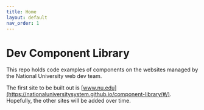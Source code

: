 ```yaml
---
title: Home
layout: default
nav_order: 1
---
```


# Dev Component Library

This repo holds code examples of components on the websites managed by the National University web dev team.

The first site to be built out is [www.nu.edu](https://nationaluniversitysystem.github.io/component-library/#/). Hopefully, the other sites will be added over time.
